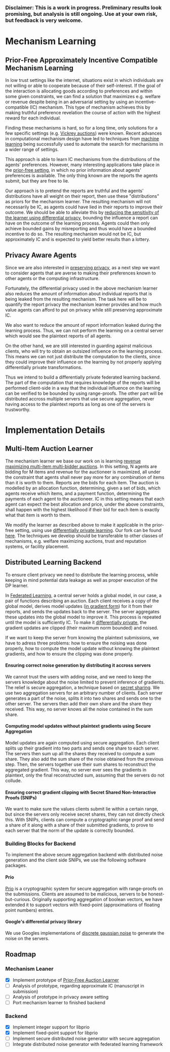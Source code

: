### Disclaimer: This is a work in progress. Preliminary results look promising, but analysis is still ongoing. Use at your own risk, but feedback is very welcome.

# Mechanism Learning
## Prior-Free Approximately Incentive Compatible Mechanism Learning
In low trust settings like the internet, situations exist in which individuals are not willing or able to cooperate because of their self-interest. If the goal of the interaction is allocating goods according to preferences and within some given constraints, we can find a solution that maximizes e.g. welfare or revenue despite being in an adversarial setting by using an incentive-compatible (IC) mechanism. This type of mechanism achieves this by making truthful preference revelation the course of action with the highest reward for each individual.

Finding these mechanisms is hard, so for a long time, only solutions for a few specific settings (e.g. [Vickrey auctions](https://en.wikipedia.org/wiki/Vickrey_auction)) were known. Recent advances in computational mechanism design have led to techniques from [machine learning](https://arxiv.org/pdf/1706.03459.pdf) being successfully used to automate the search for mechanisms in a wider range of settings.

This approach is able to learn IC mechanisms from the distributions of the agents' preferences. However, many interesting applications take place in the [prior-free setting](http://www.cs.tau.ac.il/~fiat/mdsem12/amd06.pdf), in which no prior information about agents' preferences is available. The only thing known are the reports the agents submit, but they are free to lie.

Our approach is to pretend the reports are truthful and the agents' distributions have all weight on their report, then use these "distributions" as priors for the mechanism learner. The resulting mechanism will not necessarily be IC, as agents could have lied in their reports to improve their outcome. We should be able to alleviate this by [reducing the sensitivity of the learner using differential privacy](http://kunaltalwar.org/papers/expmech.pdf), bounding the influence a report can have on the outcome of the learning process. Agents could then only achieve bounded gains by misreporting and thus would have a bounded incentive to do so. The resulting mechanism would not be IC, but approximately IC and is expected to yield better results than a lottery.

## Privacy Aware Agents
Since we are also interested in [preserving privacy](https://arxiv.org/pdf/1111.3350.pdf), as a next step we want to consider agents that are averse to making their preferences known to other agents or the computing infrastructure.

Fortunately, the differential privacy used in the above mechanism learner also reduces the amount of information about individual reports that is being leaked from the resulting mechanism. The task here will be to quantify the report privacy the mechanism learner provides and how much value agents can afford to put on privacy while still preserving approximate IC.

We also want to reduce the amount of report information leaked during the learning process. Thus, we can not perform the learning on a central server which would see the plaintext reports of all agents.

On the other hand, we are still interested in guarding against malicious clients, who will try to obtain an outsized influence on the learning process. This means we can not just distribute the computation to the clients, since they could improve their influence on the learning by not properly applying differentially private transformations.

Thus we intend to build a differentially private federated learning backend. The part of the computation that requires knowledge of the reports will be performed client-side in a way that the individual influence on the learning can be verified to be bounded by using range-proofs. The other part will be distributed accross multiple servers that use secure aggregation, never having access to the plaintext reports as long as one of the servers is trustworthy.

# Implementation Details
## Multi-Item Auction Learner
The mechanism learner we base our work on is learning [revenue maximizing multi-item multi-bidder auctions](https://github.com/saisrivatsan/deep-opt-auctions). In this setting, N agents are bidding for M items and revenue for the auctioneer is maximized, all under the constraint that agents shall never pay more for any combination of items than it is worth to them. Reports are the bids for each item. The auction is modelled by an allocation function, determining, given a set of bids, which agents receive which items, and a payment function, determining the payments of each agent to the auctioneer. IC in this setting means that each agent can expect the best allocation and price, under the above constraints, shall happen with the highest likelihood if their bid for each item is exactly what that item is worth to them.

We modify the learner as described above to make it applicable in the prior-free setting, using use [differentially private learning](https://github.com/tensorflow/privacy). Our fork can be found [here](https://github.com/degregat/deep-opt-auctions/). The techniques we develop should be transferable to other classes of mechanisms, e.g. welfare maximizing auctions, trust and reputation systems, or facility placement.

## Distributed Learning Backend
To ensure client privacy we need to distribute the learning process,  while keeping in mind potential data leakage as well as proper execution of the DP learner.

In [Federated Learning](https://github.com/tensorflow/federated), a central server holds a global model, in our case, a pair of functions describing an auction. Each client receives a copy of the global model, derives model updates ([in gradient form](https://en.wikipedia.org/wiki/Gradient_descent)) for it from their reports, and sends the updates back to the server. The server aggregates these updates into the global model to improve it. This process is repeated until the model is sufficiently IC. To make it [differentially private](https://github.com/tensorflow/federated/blob/master/docs/tff_for_research.md#differential-privacy), the gradient updates are clipped (their maximum norm bounded) and noised.

If we want to keep the server from knowing the plaintext submissions, we have to adress three problems:  how to ensure the noising was done properly, how to compute the model update without knowing the plaintext gradients, and how to ensure the clipping was done properly.

#### Ensuring correct noise generation by distributing it accross servers
We cannot trust the users with adding noise, and we need to keep the servers knowledge about the noise limited to prevent inference of gradients. The relief is secure aggregation, a technique based on [secret sharing](https://mortendahl.github.io/2017/06/04/secret-sharing-part1/). We use two aggregation servers for an arbitrary number of clients. Each server generates a part of the noise, splits it into two shares and sends one to the other server. The servers then add their own share and the share they received. This way, no server knows all the noise contained in the sum share.

#### Computing model updates without plaintext gradients using Secure Aggregation
Model updates are again computed using secure aggregation. Each client splits up their gradient into two parts and sends one share to each server. The servers then sum up all the shares they received to compute a sum share. They also add the sum share of the noise obtained from the previous step. Then, the servers together use their sum shares to reconstruct the aggregated gradient. This way, no server ever sees the gradients in plaintext, only the final reconstructed sum, assuming that the servers do not collude.

#### Ensuring correct gradient clipping with Secret Shared Non-Interactive Proofs (SNIPs)
We want to make sure the values clients submit lie within a certain range, but since the servers only receive secret shares, they can not directly check this. With SNIPs, clients can compute a cryptographic range proof and send a share of it along with a share of their submitted gradients, to prove to each server that the norm of the update is correctly bounded.

### Building Blocks for Backend
To implement the above secure aggregation backend with distributed noise generation and the client side SNIPs, we use the following software packages.

#### Prio
[Prio](https://github.com/mozilla/libprio/) is a cryptographic system for secure aggregation with range-proofs on the submissions. Clients are assumed to be malicious, servers to be honest-but-curious. Originally supporting aggregation of boolean vectors, we have extended it to support vectors with fixed-point (approximations of floating point numbers) entries.

#### Google's differential privacy library 
We use Googles implementations of [discrete gaussian noise](https://github.com/google/differential-privacy) to generate the noise on the servers.

## Roadmap
### Mechanism Leaner
- [x] Implement prototype of [Prior-Free Auction Learner](https://github.com/degregat/deep-opt-auctions)
- [ ] Analysis of prototype, regarding approximate IC (manuscript in submission)
- [ ] Analysis of prototype in privacy aware setting
- [ ] Port mechanism learner to finished backend

### Backend
- [x] Implement integer support for libprio
- [x] Implement fixed-point support for libprio
- [ ] Implement secure distributed noise generator with secure aggregation
- [ ] Integrate distributed noise generator with federated learning framework
